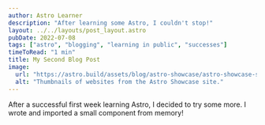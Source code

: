 ```yaml
---
author: Astro Learner
description: "After learning some Astro, I couldn't stop!"
layout: ../../layouts/post_layout.astro
pubDate: 2022-07-08
tags: ["astro", "blogging", "learning in public", "successes"]
timeToRead: "1 min"
title: My Second Blog Post
image:
  url: "https://astro.build/assets/blog/astro-showcase/astro-showcase-screenshot.jpg"
  alt: "Thumbnails of websites from the Astro Showcase site."
---
```


After a successful first week learning Astro, I decided to try some more. I wrote and imported a small component from memory!

